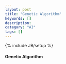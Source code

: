```yaml
---
layout: post
title: "Genetic Algorithm"
keywords: []
description: 
category: "AI"
tags: []
---
```

{% include JB/setup %}


#### Genetic Algorithm

